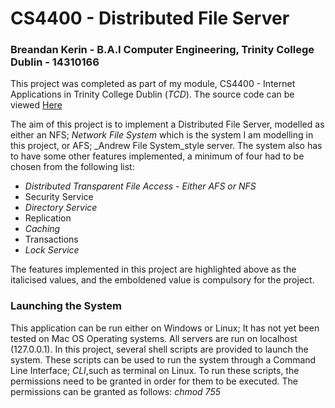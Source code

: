 # CS4400 - Distributed File Server #

### Breandan Kerin - B.A.I Computer Engineering, Trinity College Dublin - 14310166 ###

This project was completed as part of my module, CS4400 - Internet Applications in Trinity College Dublin (_TCD_).
The source code can be viewed [Here](https://bitbucket.org/Breandan96/cs4400distributedfileserver)

The aim of this project is to implement a Distributed File Server, modelled as either an NFS; _Network File System_ which is the system
I am modelling in this project, or AFS; _Andrew File System_style server. The system also has to have some other features
implemented, a minimum of four had to be chosen from the following list:

*    *_Distributed Transparent File Access - Either AFS or NFS_*
*    Security Service
*    _Directory Service_
*    Replication
*    _Caching_
*    Transactions
*    _Lock Service_

The features implemented in this project are highlighted above as the italicised values, and the emboldened value is compulsory
for the project.

### Launching the System ###
This application can be run either on Windows or Linux; It has not yet been tested on Mac OS Operating systems. All servers are run on localhost (127.0.0.1). In this project,
several shell scripts are provided to launch the system. These scripts can be used to run the system through a Command Line Interface; _CLI_,such as terminal
on Linux. To run these scripts, the permissions need to be granted in order for them to be executed. The permissions can be granted as follows:
_chmod 755 <script name>_. The list below is the list of required commands to give permissions in this project:

*    chmod 755 install_requirements.sh
*    chmod 755 launch_directory_server.sh
*    chmod 755 launch_file_server.sh
*    chmod 755 launch_locking_server.sh
*    chmod 755 launch_client.sh

To launch the system, first give the permissions as shown above, then in order to run the scripts, a command similar
to the following is used: *./<script name>.sh*
The list below shows the order in which to run each of the scripts.

*    ./install_requirements.sh
    * This script must be run first. It will install all of the required dependencies in order for the service to run, it installs
    all of the listed requirements from the *requirements.txt* file.
*    ./launch_directory_server.sh
    * This script will run the directory server launching script. It will make the directory server available at the URL "http://127.0.0.1:46666"
    * This address and port number is known by every entity that requires it; file server, lock server and client.
*    ./launch_locking_server.sh
    * This script runs the locking server. In relation to the order of launch, this and the file server scripts can be run interchangeably.
    * This script runs the locking server at URL "http://127.0.0.1:46667".
*    ./launch_file_server.sh <number_of_servers_to_spawn>
    * This script runs up a series of file servers. For this file, the number of file servers to spawn must be specified in the
    <number_of_servers_to_spawn> field. Here, the first file server will be hosted on port "46668",  and every subsequent file server spawned
    will be hosted on the incremented value of the previous; ie 46668, 46669 etc etc.
    hence the URL for the servers will similar to "http://127.0.0.1:46668"
*    ./launch_client.sh
    * This script will spawn up a single client. To spawn multiple clients, this script will need to be run multiple times. This is
    because each client will be required to input values for file names etc while in use, and would simply cause confusion if they were
    all run on the same window.

### Additional Notes on this project ###
* Originally, I had implemented this project using Sockets; instead of Flask and restful-flask, for my means of communications between
  each of my services (e.g. between a client and a file server). It was only when I had implemented the file server and
  client and had nearly finished work on the directory server, did I realise the error of my ways; I my code ran into an infintite loop when
  repsonding to the cleitns request, and I began implementing this with flask and flask-restful. Changing to REST was a great idea,
  as it simplified my approach significantly and I no longer needed to worry about implementing sockets and handling them and threads between multiple services.
* The last commit that includes code from the socket and multi-threading approach can be found [Here](https://bitbucket.org/Breandan96/cs4400distributedfileserver/commits/805aa84afbe567bdebfe1bca356f20b246f3eae5)

### Languages, Dependencies etc ###
The list of dependencies are highlighted below. This project uses the Python 2.7 project interpreter.
The list of requirements are contained within _requirements.txt_ file. all of the dependencies in this
 list are then downloaded and installed using the _pip install --user -r requirements.txt_ command in the
 *install_requirements.sh* script, which should be run before attempting to launch any of the distributed service scripts.
 The list below indicates all of the dependencies to be installed.
 
*    Flask
*    flask-restful 
*    requests

In order to work effectively with this project, a basic understanding of JSON would be beneficial since the data being stored and
transferred between the classes are in JSON format (it is the default data transfer method in the Flask framework).

## Component 1: Distributed Transparent File Access ##
This system was modelled after the _NFS_ model. The system can support multiple clients and multiple file servers. For this, a
client application was developed which made use of a client API. This client API is essentially a client proxy, which contains the 'brains' of the clients abstracted from the client application itself.
A file server implementation was also developed as a RESTful server that could be written to and read from by a client. The finished project supports the use and management of multiple file-servers and clients.

### 1: Client and Client Library ###
The user application is named _client.py_, and not _clientApi.py_. It acts as an interface to the clientApi.py library, which was mentioned above.
Here, the client is able to make decisions for files stored locally and on the file servers.
Using the ClientApi, the client is able to:

*	Read a remote copy of a file from a file server
*   Write to the remote copy of a file on a file server,
*	Create a file that is stored locally and is also pushed to the server containing the data "First Time file is
 opened.... Edit me!".
 
NOTE:

1.  In order to _open_ a file, the client must first create it locally, using option *4 - Create new file*
    This will create a new file locally in the cache and will also post it to the file server with the contents "First Time file is
    opened.... Edit me!".
2.  In order to write a file to the file server, the file must first exist, hence the client must use option 4 to create the file first
3.  When editing a file, if the client is run on a windows application, the text editor used is Notepad, and if run on a linux system,
    the client has a choice between using Gedit or Nano.

The client.py script is what provides a basic UI for the client. It simply provides the client with a series of options; 1-4 and E, to
either read, write, create file, verify if a file exists; locally or on a file server, and then exit the program.

### 2: File Server ###
The file servers are implemented such that they store the files as a flat-file system, where the files are stored in the
file server without any deeper directories used. The file server directories are named using the file servers *file_server_id*;
which is created when the file server first registers itself with the directory server, appended to 'Server';
ie, 'Server0/', 'Server1/' etc. The file servers directory is created when the file server starts up, just after the file server has registered
with the directory server; hence the *server_id* can be used to ID the file server.

All files stored on a file server follow a simple numerical naming system such as 0.txt. Each file server has a get and post method
with which the clients can communicate to the server with. The *file_id* is determined by the length of the list of files that are
present on a given file server; for example, if a client were to add a new file to a file server that was hosting 10 files, the new files ID would
bw 11.

The server accepts get() and post() requests from all clients that are connected and know the file servers IP and port
number. It can be reached at any available host address and port specified by the user, which are provided as sys.argv[0] and sys.argv[1].
For the client to communicate with the file server, it must first communicate with the directory server, which will be discussed below.

*    A client that wishes to read a remote copy of a file from a file server will need to send a get() request. The client must provide
JSON parameters:
*        'file_id': file_id
*        'file_server_id': file_server_id
*    A client wishing to write to a remote copy of a file will send a post() request. The client must provide JSON parameters:
*        'file_id': file_id
*        'data': data
*        'server_id': file_server_id
*        'file_name': file_name

NOTE: There is no *versioning* in that any files written to on the file server is overwritten.
The file servers hold no information with regards to the versions of the file. All of this information is stored on the directory server.
The versioning implemented is the time/date stamp at which the file was last edited.
The file servers are hosted on ports 46668, 46669 etc etc, which are passed in as environment variables at run time.

## Component 2: Directory Service ##
### Directory Server ###
The directory server must be started of first; just after the *install_requirements.sh* script.
This is started up first as the file server and locking server need to register themselves with it and this
process has been discussed above in detail. the Directory server is hosted on the URL "http://127.0.0.1:46666".
The URL for the Directory Server is known by all parts of the service, and is hard coded as a global varaible.
The Directory Server acts as a management server for the entire distributed file system.
The Directory server maintains a record of the mappings of the client names as well as the file mappings; ie a list of all connected clients
and a list of files that are stored on which file servers , the files are stored like; Server1/0txt etc

The Directory server takes in a request by a client, and checks whether the file the client has requested exists on a file server.
If the file exists, the directory server returns the IP address and port number of the file server to the client as well as the
version of the file, and the client can make communications with the file server using these details if the version of the file
stored on the client is not up-to-date; If the version the client has stored in his cache is out-of-sync with the file server
because another client has since written to the file.

The same works for a write operation also, but if the file doesnt exist on a file server,
a round robin protocol style method is used to assign the file to a file server.
The file server to store the file is chosen by the directory server because it has the least number files stored on it; ie the directory server
will find the file server that contains the fewest number of files and then uses this file server to store the new file - To make this system a little
more fairer in terms of how much data is stored by the file servers would be to assign the new files to the servers that contain the largest
amount out data, and not the largest number of files.

The directory server also performs the following:
* It acts a registration system as mentioned above for the file server and lock server
* IT performs a load balancing on the file servers by means of Round-Robin based on the number of files that are currently
stored on the server. The directory server will forward the file onto the least loaded file server to be stored.

## Component 3: Caching ##
### Caching for the client ###
Each client has its own cache implemented as a caching *object*. The cache is implemented using Least Recently Used; *LRU*, eviction policy,
where each file is stored with a time-date stamp, and the file that was accessed least recently is evicted. ie the file that was accessed
the furthest back in time will be the first one evicted if a new file is read in from the file server or if a new file is created by the client.
Every time a file is read from a file server; the file will only be read in from the file server if it currently isnt present in the cache
or if the version on the cache is out of date compared to the file server, or created locally, it is added to the cache, with its time date stamp, which is formatted
as follows *2012-12-15 01:21:05*.

The cache can store currently only 3 files simply for the point of illustration, to increase the number of files that the cache
can store, simply increase the size of MAX_SIZE_OF_CACHE, which can be found at the top of the cache class.
This cache is implemented as a * Direct Mapped Cache*; each tag has its own slot in cache memory.
The operations that can be performed by the cache, with interest to the client, are:
1.  Read from cache:
    *  which allows the user to read files from the cache if the version stored is the same as the version that is stored on the directory server.
2. Add cache entry:
    *  This method will add a new entry to the cache table if the file isnt in the table at present. This method implements linear probing when adding files to the cache,
    once the cache is full, this function will then begin using the LRU eviction policy. 
3. Update data in cache:
    * This method will update the data that is stored in a file if the version on the cache is out of sync with the file server.


